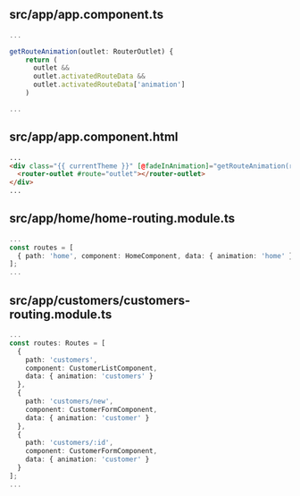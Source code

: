 ## src/app/app.component.ts

```ts
...

getRouteAnimation(outlet: RouterOutlet) {
    return (
      outlet &&
      outlet.activatedRouteData &&
      outlet.activatedRouteData['animation']
    )

...
```

## src/app/app.component.html

```html
...
<div class="{{ currentTheme }}" [@fadeInAnimation]="getRouteAnimation(route)">
  <router-outlet #route="outlet"></router-outlet>
</div>
...
```

## src/app/home/home-routing.module.ts

```ts
...
const routes = [
  { path: 'home', component: HomeComponent, data: { animation: 'home' } }
];
...
```

## src/app/customers/customers-routing.module.ts

```ts
...
const routes: Routes = [
  {
    path: 'customers',
    component: CustomerListComponent,
    data: { animation: 'customers' }
  },
  {
    path: 'customers/new',
    component: CustomerFormComponent,
    data: { animation: 'customer' }
  },
  {
    path: 'customers/:id',
    component: CustomerFormComponent,
    data: { animation: 'customer' }
  }
];
...
```
